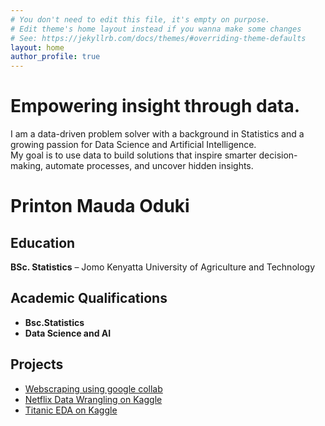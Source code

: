 ```yaml
---
# You don't need to edit this file, it's empty on purpose.
# Edit theme's home layout instead if you wanna make some changes
# See: https://jekyllrb.com/docs/themes/#overriding-theme-defaults
layout: home
author_profile: true
---
```


# Empowering insight through data.

I am a data-driven problem solver with a background in Statistics and a growing passion for Data Science and Artificial Intelligence.  
My goal is to use data to build solutions that inspire smarter decision-making, automate processes, and uncover hidden insights.


# Printon Mauda Oduki

## Education  
**BSc. Statistics** – Jomo Kenyatta University of Agriculture and Technology

## Academic Qualifications  
- **Bsc.Statistics**
- **Data Science and AI**

## Projects
- [Webscraping using google collab](https://colab.research.google.com/drive/1scTPBJBw8uKUAKZeUw_PuJcu9gfpjHtV?usp=sharinghttps://colab.research.google.com/drive/1scTPBJBw8uKUAKZeUw_PuJcu9gfpjHtV?usp=sharing)
- [Netflix Data Wrangling on Kaggle](https://www.kaggle.com/code/printon/notebook8193edf3de)
- [Titanic EDA on Kaggle](https://www.kaggle.com/code/printon/printon-oduki-titanic-explaratory-data-analysis)
